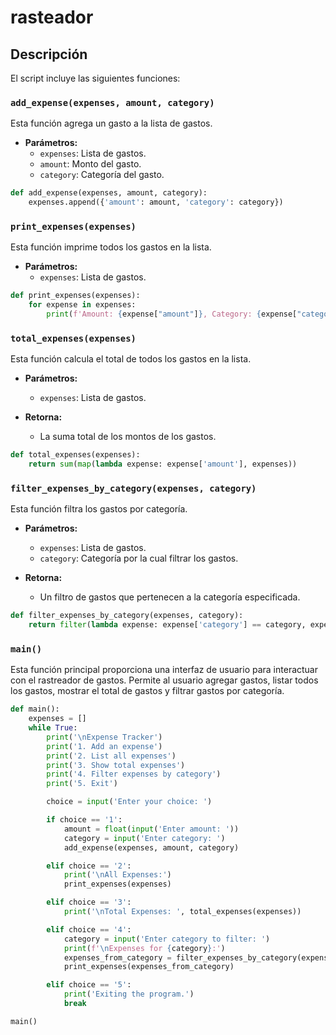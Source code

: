# rasteador

## Descripción

El script incluye las siguientes funciones:

### `add_expense(expenses, amount, category)`

Esta función agrega un gasto a la lista de gastos.

- **Parámetros:**
  - `expenses`: Lista de gastos.
  - `amount`: Monto del gasto.
  - `category`: Categoría del gasto.

```python
def add_expense(expenses, amount, category):
    expenses.append({'amount': amount, 'category': category})
```

### `print_expenses(expenses)`

Esta función imprime todos los gastos en la lista.

- **Parámetros:**
  - `expenses`: Lista de gastos.

```python
def print_expenses(expenses):
    for expense in expenses:
        print(f'Amount: {expense["amount"]}, Category: {expense["category"]}')
```

### `total_expenses(expenses)`

Esta función calcula el total de todos los gastos en la lista.

- **Parámetros:**
  - `expenses`: Lista de gastos.

- **Retorna:**
  - La suma total de los montos de los gastos.

```python
def total_expenses(expenses):
    return sum(map(lambda expense: expense['amount'], expenses))
```

### `filter_expenses_by_category(expenses, category)`

Esta función filtra los gastos por categoría.

- **Parámetros:**
  - `expenses`: Lista de gastos.
  - `category`: Categoría por la cual filtrar los gastos.

- **Retorna:**
  - Un filtro de gastos que pertenecen a la categoría especificada.

```python
def filter_expenses_by_category(expenses, category):
    return filter(lambda expense: expense['category'] == category, expenses)
```

### `main()`

Esta función principal proporciona una interfaz de usuario para interactuar con el rastreador de gastos. Permite al usuario agregar gastos, listar todos los gastos, mostrar el total de gastos y filtrar gastos por categoría.

```python
def main():
    expenses = []
    while True:
        print('\nExpense Tracker')
        print('1. Add an expense')
        print('2. List all expenses')
        print('3. Show total expenses')
        print('4. Filter expenses by category')
        print('5. Exit')

        choice = input('Enter your choice: ')

        if choice == '1':
            amount = float(input('Enter amount: '))
            category = input('Enter category: ')
            add_expense(expenses, amount, category)

        elif choice == '2':
            print('\nAll Expenses:')
            print_expenses(expenses)

        elif choice == '3':
            print('\nTotal Expenses: ', total_expenses(expenses))

        elif choice == '4':
            category = input('Enter category to filter: ')
            print(f'\nExpenses for {category}:')
            expenses_from_category = filter_expenses_by_category(expenses, category)
            print_expenses(expenses_from_category)

        elif choice == '5':
            print('Exiting the program.')
            break

main()
```
